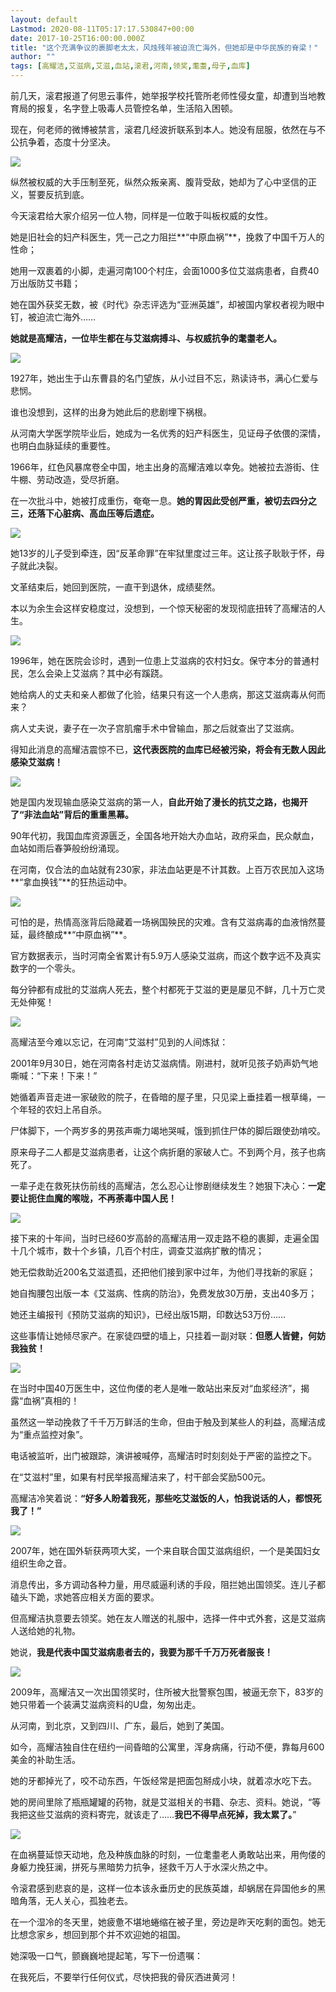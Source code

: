 ```yaml
---
layout: default
Lastmod: 2020-08-11T05:17:17.530847+00:00
date: 2017-10-25T16:00:00.000Z
title: "这个充满争议的裹脚老太太，风烛残年被迫流亡海外，但她却是中华民族的脊梁！"
author: ""
tags: [高耀洁,艾滋病,艾滋,血站,滚君,河南,领奖,耄耋,母子,血库]
---
```


前几天，滚君报道了何思云事件，她举报学校托管所老师性侵女童，却遭到当地教育局的报复，名字登上吸毒人员管控名单，生活陷入困顿。

现在，何老师的微博被禁言，滚君几经波折联系到本人。她没有屈服，依然在与不公抗争着，态度十分坚决。

![](https://images.weserv.nl/?url=https%3A//picb.zhimg.com/v2-070f7b9b61c59a0bfbcdb0adba32bee3_b.jpg)

纵然被权威的大手压制至死，纵然众叛亲离、腹背受敌，她却为了心中坚信的正义，誓要反抗到底。

今天滚君给大家介绍另一位人物，同样是一位敢于叫板权威的女性。

她是旧社会的妇产科医生，凭一己之力阻拦**“中原血祸”**，挽救了中国千万人的性命；

她用一双裹着的小脚，走遍河南100个村庄，会面1000多位艾滋病患者，自费40万出版防艾书籍；

她在国外获奖无数，被《时代》杂志评选为“亚洲英雄”，却被国内掌权者视为眼中钉，被迫流亡海外……

**她就是高耀洁，一位毕生都在与艾滋病搏斗、与权威抗争的耄耋老人。**

![](https://images.weserv.nl/?url=https%3A//pic1.zhimg.com/v2-73768cd1ff691a4460d7c566c665c5c1_b.jpg)

1927年，她出生于山东曹县的名门望族，从小过目不忘，熟读诗书，满心仁爱与悲悯。

谁也没想到，这样的出身为她此后的悲剧埋下祸根。

从河南大学医学院毕业后，她成为一名优秀的妇产科医生，见证母子依偎的深情，也明白血脉延续的重要性。

1966年，红色风暴席卷全中国，地主出身的高耀洁难以幸免。她被拉去游街、住牛棚、劳动改造，受尽折磨。

在一次批斗中，她被打成重伤，奄奄一息。**她的胃因此受创严重，被切去四分之三，还落下心脏病、高血压等后遗症。**

![](https://images.weserv.nl/?url=https%3A//pic2.zhimg.com/v2-b435c0f023b25bf6209e115d212a5dcb_b.jpg)

她13岁的儿子受到牵连，因“反革命罪”在牢狱里度过三年。这让孩子耿耿于怀，母子就此决裂。

文革结束后，她回到医院，一直干到退休，成绩斐然。

本以为余生会这样安稳度过，没想到，一个惊天秘密的发现彻底扭转了高耀洁的人生。

![](https://images.weserv.nl/?url=https%3A//pic1.zhimg.com/v2-0bee92679f50068bbbd98ae89459f3c1_b.jpg)

1996年，她在医院会诊时，遇到一位患上艾滋病的农村妇女。保守本分的普通村民，怎么会染上艾滋病？其中必有蹊跷。

她给病人的丈夫和亲人都做了化验，结果只有这一个人患病，那这艾滋病毒从何而来？

病人丈夫说，妻子在一次子宫肌瘤手术中曾输血，那之后就查出了艾滋病。

得知此消息的高耀洁震惊不已，**这代表医院的血库已经被污染，将会有无数人因此感染艾滋病！**

![](https://images.weserv.nl/?url=https%3A//pic1.zhimg.com/v2-4f63c28085b8957032609983006d7a14_b.jpg)

她是国内发现输血感染艾滋病的第一人，**自此开始了漫长的抗艾之路，也揭开了“非法血站”背后的重重黑幕。**

90年代初，我国血库资源匮乏，全国各地开始大办血站，政府采血，民众献血，血站如雨后春笋般纷纷涌现。

在河南，仅合法的血站就有230家，非法血站更是不计其数。上百万农民加入这场**“拿血换钱”**的狂热运动中。

![](https://images.weserv.nl/?url=https%3A//picb.zhimg.com/v2-326393e299fd9e286a26844f9c458457_b.jpg)

可怕的是，热情高涨背后隐藏着一场祸国殃民的灾难。含有艾滋病毒的血液悄然蔓延，最终酿成**“中原血祸”**。

官方数据表示，当时河南全省累计有5.9万人感染艾滋病，而这个数字远不及真实数字的一个零头。

每分钟都有成批的艾滋病人死去，整个村都死于艾滋的更是屡见不鲜，几十万亡灵无处伸冤！

![](https://images.weserv.nl/?url=https%3A//pic2.zhimg.com/v2-ab1d9b0924bb3298502599b4dd3d5d19_b.jpg)

高耀洁至今难以忘记，在河南“艾滋村”见到的人间炼狱：

2001年9月30日，她在河南各村走访艾滋病情。刚进村，就听见孩子奶声奶气地嘶喊：“下来！下来！”

她循着声音走进一家破败的院子，在昏暗的屋子里，只见梁上垂挂着一根草绳，一个年轻的农妇上吊自杀。

尸体脚下，一个两岁多的男孩声嘶力竭地哭喊，饿到抓住尸体的脚后跟使劲啃咬。

原来母子二人都是艾滋病患者，让这个病折磨的家破人亡。不到两个月，孩子也病死了。

一辈子走在救死扶伤前线的高耀洁，怎么忍心让惨剧继续发生？她狠下决心：**一定要让扼住血魔的喉咙，不再荼毒中国人民！**

![](https://images.weserv.nl/?url=https%3A//pic1.zhimg.com/v2-62baaee3e338e3a02a0a7aa3350a2c01_b.jpg)

接下来的十年间，当时已经60岁高龄的高耀洁用一双走路不稳的裹脚，走遍全国十几个城市，数十个乡镇，几百个村庄，调查艾滋病扩散的情况；

她无偿救助近200名艾滋遗孤，还把他们接到家中过年，为他们寻找新的家庭；

她自掏腰包出版一本《艾滋病、性病的防治》，免费发放30万册，支出40多万；

她还主编报刊《预防艾滋病的知识》，已经出版15期，印数达53万份……

这些事情让她倾尽家产。在家徒四壁的墙上，只挂着一副对联：**但愿人皆健，何妨我独贫！**

![](https://images.weserv.nl/?url=https%3A//picb.zhimg.com/v2-36a5000eb5a691571eb375f3fec3ff97_b.jpg)

在当时中国40万医生中，这位佝偻的老人是唯一敢站出来反对“血浆经济”，揭露“血祸”真相的！

虽然这一举动挽救了千千万万鲜活的生命，但由于触及到某些人的利益，高耀洁成为“重点监控对象”。

电话被监听，出门被跟踪，演讲被喊停，高耀洁时时刻刻处于严密的监控之下。

在“艾滋村”里，如果有村民举报高耀洁来了，村干部会奖励500元。

高耀洁冷笑着说：**“好多人盼着我死，那些吃艾滋饭的人，怕我说话的人，都恨死我了！”**

![](https://images.weserv.nl/?url=https%3A//pic1.zhimg.com/v2-3668bb6b884a413082eced9b09808fe3_b.jpg)

2007年，她在国外斩获两项大奖，一个来自联合国艾滋病组织，一个是美国妇女组织生命之音。

消息传出，多方调动各种力量，用尽威逼利诱的手段，阻拦她出国领奖。连儿子都磕头下跪，求她答应相关方面的要求。

但高耀洁执意要去领奖。她在友人赠送的礼服中，选择一件中式外套，这是艾滋病人送给她的礼物。

她说，**我是代表中国艾滋病患者去的，我要为那千千万万死者服丧！**

![](https://images.weserv.nl/?url=https%3A//pic2.zhimg.com/v2-c44725756e4139b81b789b43d710da8f_b.jpg)

2009年，高耀洁又一次出国领奖时，住所被大批警察包围，被逼无奈下，83岁的她只带着一个装满艾滋病资料的U盘，匆匆出走。

从河南，到北京，又到四川、广东，最后，她到了美国。

如今，高耀洁独自住在纽约一间昏暗的公寓里，浑身病痛，行动不便，靠每月600美金的补助生活。

她的牙都掉光了，咬不动东西，午饭经常是把面包掰成小块，就着凉水吃下去。

她的房间里除了瓶瓶罐罐的药物，就是艾滋相关的书籍、杂志、资料。她说，“等我把这些艾滋病的资料寄完，就该走了……**我巴不得早点死掉，我太累了。**”

![](https://images.weserv.nl/?url=https%3A//pic2.zhimg.com/v2-754d8cdcc5ffbb523aee2e3201650989_b.jpg)

在血祸蔓延惊天动地，危及种族血脉的时刻，一位耄耋老人勇敢站出来，用佝偻的身躯力挽狂澜，拼死与黑暗势力抗争，拯救千万人于水深火热之中。

令滚君感到悲哀的是，这样一位本该永垂历史的民族英雄，却蜗居在异国他乡的黑暗角落，无人关心，孤独老去。

在一个湿冷的冬天里，她疲惫不堪地蜷缩在被子里，旁边是昨天吃剩的面包。她无比想念家乡，想回到那个并不欢迎她的祖国。

她深吸一口气，颤巍巍地提起笔，写下一份遗嘱：

在我死后，不要举行任何仪式，尽快把我的骨灰洒进黄河！

